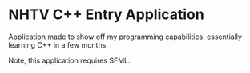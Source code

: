# NHTV C++ Entry Application
Application made to show off my programming capabilities, essentially learning C++ in a few months.

Note, this application requires SFML.
